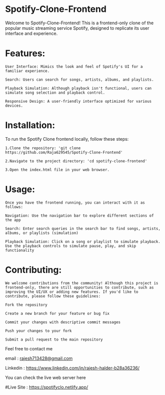 # Spotify-Clone-Frontend

Welcome to Spotify-Clone-Frontend! This is a frontend-only clone of the popular music streaming service Spotify, designed to replicate its user interface and experience.

# Features:

    User Interface: Mimics the look and feel of Spotify's UI for a familiar experience.

    Search: Users can search for songs, artists, albums, and playlists.

    Playback Simulation: Although playback isn't functional, users can simulate song selection and playback control.
    
    Responsive Design: A user-friendly interface optimized for various devices.

# Installation:

To run the Spotify Clone frontend locally, follow these steps:

    1.Clone the repository: 'git clone https://github.com/Raja629545/Spotify-Clone-Frontend'

    2.Navigate to the project directory: 'cd spotify-clone-frontend'

    3.Open the index.html file in your web browser.


# Usage:
    Once you have the frontend running, you can interact with it as follows:

    Navigation: Use the navigation bar to explore different sections of the app

    Search: Enter search queries in the search bar to find songs, artists, albums, or playlists (simulation)

    Playback Simulation: Click on a song or playlist to simulate playback. Use the playback controls to simulate pause, play, and skip functionality

# Contributing:
    We welcome contributions from the community! Although this project is frontend-only, there are still opportunities to contribute, such as improving the UI/UX or adding new features. If you'd like to contribute, please follow these guidelines:

    Fork the repository

    Create a new branch for your feature or bug fix

    Commit your changes with descriptive commit messages

    Push your changes to your fork

    Submit a pull request to the main repository

Feel free to contact me

email : rajesh713428@gmail.com

Linkedin : https://www.linkedin.com/in/rajesh-halder-b28a36236/



You can check the live web server here

#Live Site : https://spotifyclo.netlify.app/
